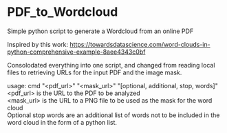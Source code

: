 # PDF_to_Wordcloud
Simple python script to generate a Wordcloud from an online PDF

Inspired by this work:  https://towardsdatascience.com/word-clouds-in-python-comprehensive-example-8aee4343c0bf

Consolodated everything into one script, and changed from 
reading local files to retrieving URLs for the input PDF 
and the image mask.

usage:  cmd "<pdf_url>" "<mask_url>" "[optional, additional, stop, words]" <br>
<pdf_url> is the URL to the PDF to be analyzed <br>
<mask_url> is the URL to a PNG file to be used as the mask for the word cloud <br>
Optional stop words are an additional list of words not to be included in the word cloud in the form of a python list. <br>

